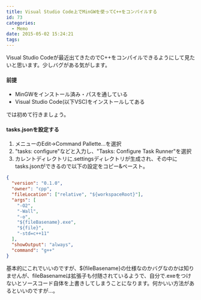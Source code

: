 ```yaml
---
title: Visual Studio Code上でMinGWを使ってC++をコンパイルする
id: 73
categories:
  - Memo
date: 2015-05-02 15:24:21
tags:
---
```

Visual Studio Codeが最近出てきたのでC++をコンパイルできるようにして見たいと思います。少しバグがある気がします。

<!--more-->

#### 前提

*   MinGWをインストール済み・パスを通している
*   Visual Studio Code(以下VSC)をインストールしてある

では初めて行きましょう。

#### tasks.jsonを設定する

1.  メニューのEdit→Command Pallette...を選択
2.  "tasks: configure"などと入力し、"Tasks: Configure Task Runner"を選択
3.  カレントディレクトリに.settingsディレクトリが生成され、その中にtasks.jsonができるので以下の設定をコピー&ペースト。


```json
{
  "version": "0.1.0",
  "owner": "cpp",
  "fileLocation": ["relative", "${workspaceRoot}"],
  "args": [
    "-O2",
    "-Wall",
    "-o",
    "${fileBasename}.exe",
    "${file}",
    "-std=c++11"
  ],
  "showOutput": "always",
  "command": "g++"
}
```

基本的にこれでいいのですが、${fileBasename}の仕様なのかバグなのかは知りませんが、fileBasenameは拡張子も付随されているようで、自分で.exeをつけないとソースコード自体を上書きしてしまうことになります。何かいい方法があるといいのですが...。
